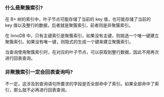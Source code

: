 ### 什么是聚簇索引?

在 B+ 树的索引中，叶子节点可能存储了当前的 key 值，也可能存储了当前的 key 值以及整行的数据，后者就是聚簇索引，前者则是非聚簇索引。

在 InnoDB 中，只有主键索引是聚簇索引，如果没有主键，则挑选一个唯一键建立聚簇索引。如果没有唯一键，则隐式的生成一个键来建立聚簇索引。

当查询使用聚簇索引时，在对应的叶子节点，可以获取到整行数据，因此不用再次进行回表查询。

### 非聚簇索引一定会回表查询吗?

不一定，这涉及到查询语句所要求的字段是否全部命中了索引。如果全部命中了索引，那么就不必再进行回表查询。



